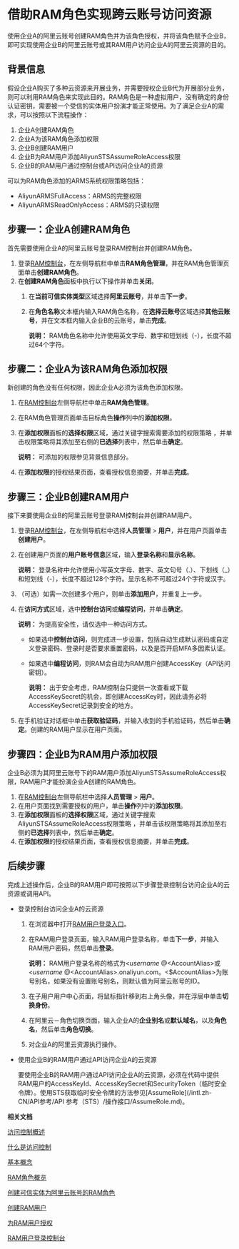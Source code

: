 # 借助RAM角色实现跨云账号访问资源

使用企业A的阿里云账号创建RAM角色并为该角色授权，并将该角色赋予企业B，即可实现使用企业B的阿里云账号或其RAM用户访问企业A的阿里云资源的目的。

## 背景信息

假设企业A购买了多种云资源来开展业务，并需要授权企业B代为开展部分业务，则可以利用RAM角色来实现此目的。RAM角色是一种虚拟用户，没有确定的身份认证密钥，需要被一个受信的实体用户扮演才能正常使用。为了满足企业A的需求，可以按照以下流程操作：

1.  企业A创建RAM角色
2.  企业A为该RAM角色添加权限
3.  企业B创建RAM用户
4.  企业B为RAM用户添加AliyunSTSAssumeRoleAccess权限
5.  企业B的RAM用户通过控制台或API访问企业A的资源

可以为RAM角色添加的ARMS系统权限策略包括：

-   AliyunARMSFullAccess：ARMS的完整权限
-   AliyunARMSReadOnlyAccess：ARMS的只读权限

## 步骤一：企业A创建RAM角色

首先需要使用企业A的阿里云账号登录RAM控制台并创建RAM角色。

1.  登录[RAM控制台](http://ram.console.aliyun.com)，在左侧导航栏中单击**RAM角色管理**，并在RAM角色管理页面单击**创建RAM角色**。
2.  在**创建RAM角色**面板中执行以下操作并单击**关闭**。
    1.  在**当前可信实体类型**区域选择**阿里云账号**，并单击**下一步**。
    2.  在**角色名称**文本框内输入RAM角色名称，在**选择云账号**区域选择**其他云账号**，并在文本框内输入企业B的云账号，单击**完成**。

        **说明：** RAM角色名称中允许使用英文字母、数字和短划线（-），长度不超过64个字符。


## 步骤二：企业A为该RAM角色添加权限

新创建的角色没有任何权限，因此企业A必须为该角色添加权限。

1.  在[RAM控制台](http://ram.console.aliyun.com)左侧导航栏中单击**RAM角色管理**。
2.  在RAM角色管理页面单击目标角色**操作**列中的**添加权限**。
3.  在**添加权限**面板的**选择权限**区域，通过关键字搜索需要添加的权限策略 ，并单击权限策略将其添加至右侧的**已选择**列表中，然后单击**确定**。

    **说明：** 可添加的权限参见背景信息部分。

4.  在**添加权限**的授权结果页面，查看授权信息摘要，并单击**完成**。

## 步骤三：企业B创建RAM用户

接下来要使用企业B的阿里云账号登录RAM控制台并创建RAM用户。

1.  登录[RAM控制台](http://ram.console.aliyun.com)，在左侧导航栏中选择**人员管理** \> **用户**，并在用户页面单击**创建用户**。
2.  在创建用户页面的**用户账号信息**区域，输入**登录名称**和**显示名称**。

    **说明：** 登录名称中允许使用小写英文字母、数字、英文句号（.）、下划线（\_）和短划线（-），长度不超过128个字符。显示名称不可超过24个字符或汉字。

3.  （可选）如需一次创建多个用户，则单击**添加用户**，并重复上一步。
4.  在**访问方式**区域，选中**控制台访问**或**编程访问**，并单击**确定**。

    **说明：** 为提高安全性，请仅选中一种访问方式。

    -   如果选中**控制台访问**，则完成进一步设置，包括自动生成默认密码或自定义登录密码、登录时是否要求重置密码，以及是否开启MFA多因素认证。
    -   如果选中**编程访问**，则RAM会自动为RAM用户创建AccessKey（API访问密钥）。

        **说明：** 出于安全考虑，RAM控制台只提供一次查看或下载AccessKeySecret的机会，即创建AccessKey时，因此请务必将AccessKeySecret记录到安全的地方。

5.  在手机验证对话框中单击**获取验证码**，并输入收到的手机验证码，然后单击**确定**。创建的RAM用户显示在用户页面。

## 步骤四：企业B为RAM用户添加权限

企业B必须为其阿里云账号下的RAM用户添加AliyunSTSAssumeRoleAccess权限，RAM用户才能扮演企业A创建的RAM角色。

1.  在[RAM控制台](http://ram.console.aliyun.com)左侧导航栏中选择**人员管理** \> **用户**。
2.  在用户页面找到需要授权的用户，单击**操作**列中的**添加权限**。
3.  在**添加权限**面板的**选择权限**区域，通过关键字搜索AliyunSTSAssumeRoleAccess权限策略 ，并单击该权限策略将其添加至右侧的**已选择**列表中，然后单击**确定**。
4.  在**添加权限**的授权结果页面，查看授权信息摘要，并单击**完成**。

## 后续步骤

完成上述操作后，企业B的RAM用户即可按照以下步骤登录控制台访问企业A的云资源或调用API。

-   登录控制台访问企业A的云资源
    1.  在浏览器中打开[RAM用户登录入口](https://signin.aliyun.com/login.htm)。
    2.  在RAM用户登录页面，输入RAM用户登录名称，单击**下一步**，并输入RAM用户密码，然后单击**登录**。

        **说明：** RAM用户登录名称的格式为<$username\>@<$AccountAlias\>或<$username\>@<$AccountAlias\>.onaliyun.com。<$AccountAlias\>为账号别名，如果没有设置账号别名，则默认值为阿里云账号的ID。

    3.  在子用户用户中心页面，将鼠标指针移到右上角头像，并在浮层中单击**切换身份**。
    4.  在阿里云－角色切换页面，输入企业A的**企业别名**或**默认域名**，以及**角色名**，然后单击**角色切换**。
    5.  对企业A的阿里云资源执行操作。
-   使用企业B的RAM用户通过API访问企业A的云资源

    要使用企业B的RAM用户通过API访问企业A的云资源，必须在代码中提供RAM用户的AccessKeyId、AccessKeySecret和SecurityToken（临时安全令牌）。使用STS获取临时安全令牌的方法参见[AssumeRole](/intl.zh-CN/API参考/API 参考（STS）/操作接口/AssumeRole.md)。


**相关文档**  


[访问控制概述](/intl.zh-CN/访问控制/访问控制概述.md)

[什么是访问控制](/intl.zh-CN/产品简介/什么是访问控制.md)

[基本概念](/intl.zh-CN/产品简介/基本概念.md)

[RAM角色概览](/intl.zh-CN/角色管理/RAM角色概览.md)

[创建可信实体为阿里云账号的RAM角色](/intl.zh-CN/角色管理/创建RAM角色/创建可信实体为阿里云账号的RAM角色.md)

[创建RAM用户](/intl.zh-CN/用户管理/基本操作/创建RAM用户.md)

[为RAM用户授权](/intl.zh-CN/用户管理/授权管理/为RAM用户授权.md)

[RAM用户登录控制台](/intl.zh-CN/用户管理/登录管理/RAM用户登录控制台.md)

